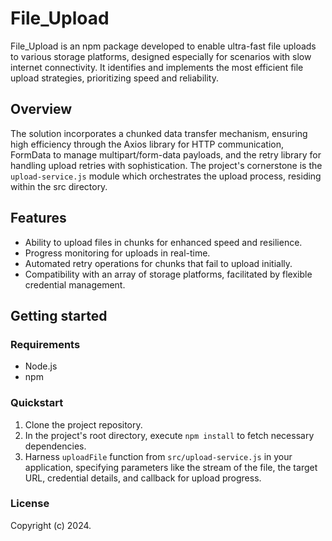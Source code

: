 # File_Upload

File_Upload is an npm package developed to enable ultra-fast file uploads to various storage platforms, designed especially for scenarios with slow internet connectivity. It identifies and implements the most efficient file upload strategies, prioritizing speed and reliability.

## Overview

The solution incorporates a chunked data transfer mechanism, ensuring high efficiency through the Axios library for HTTP communication, FormData to manage multipart/form-data payloads, and the retry library for handling upload retries with sophistication. The project's cornerstone is the `upload-service.js` module which orchestrates the upload process, residing within the src directory.

## Features

- Ability to upload files in chunks for enhanced speed and resilience.
- Progress monitoring for uploads in real-time.
- Automated retry operations for chunks that fail to upload initially.
- Compatibility with an array of storage platforms, facilitated by flexible credential management.

## Getting started

### Requirements

- Node.js
- npm

### Quickstart

1. Clone the project repository.
2. In the project's root directory, execute `npm install` to fetch necessary dependencies.
3. Harness `uploadFile` function from `src/upload-service.js` in your application, specifying parameters like the stream of the file, the target URL, credential details, and callback for upload progress.

### License

Copyright (c) 2024.